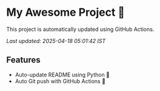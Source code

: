 # My Awesome Project 🚀

This project is automatically updated using GitHub Actions.

_Last updated: 2025-04-18 05:01:42 IST_

## Features
- Auto-update README using Python 🐍
- Auto Git push with GitHub Actions 🤖
